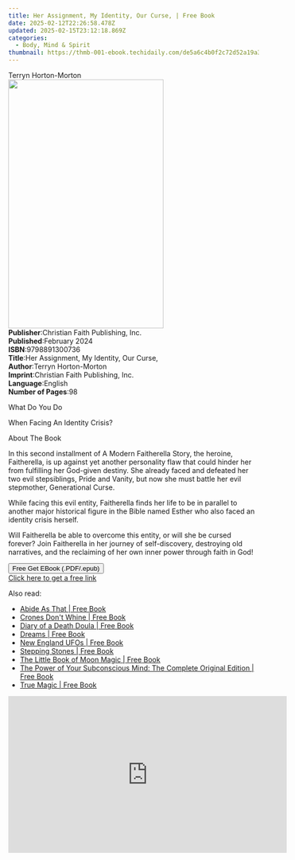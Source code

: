 ```yaml
---
title: Her Assignment, My Identity, Our Curse, | Free Book
date: 2025-02-12T22:26:58.478Z
updated: 2025-02-15T23:12:18.869Z
categories:
  - Body, Mind & Spirit
thumbnail: https://thmb-001-ebook.techidaily.com/de5a6c4b0f2c72d52a19a3f5f9e84057d0ab889d127c1335758af39abce8a23e.jpg
---
```

<main id="book-container">
  <div class="flex flex-col">
    <div class="book-brief flex-1 py-6 px-4 sm:p-6 md:py-10 md:px-8">
      <!-- brief-->
      <div class="book-brief-main">Terryn Horton-Morton</div>
    </div>
    <div
      class="book-meta-info flex-1 grid gap-4 col-start-1 col-end-3 row-start-1 sm:mb-6 sm:grid-cols-4 lg:gap-6 lg:col-start-2 lg:row-end-6 lg:row-span-6 lg:mb-0"
    >
      <div
        class="book-meta-info-left place-content-center mt-4 p-4 text-sm leading-6 col-start-2 col-span-2 dark:text-slate-400"
      >
        <img
          class="w-full h-500 object-cover rounded-lg sm:h-255 sm:col-span-2 lg:col-span-full"
          src="https://img-001-ebook.techidaily.com/ab42c091c6a848e9121724843de5367638dd8df97ae8b293570e579bd399e9c2.jpg"
          alt=""
          width="312"
          height="500"
        />
      </div>
      <div
        class="book-meta-info-right mt-2 col-start-1 row-start-2 col-span-3 self-center"
      >
        <!-- meta data  -->
        <div class="flex flex-col px-4 md:px-8">
          <div class="flex-1">
            <strong>Publisher</strong>:<span class="px-2"
              >Christian Faith Publishing, Inc.</span
            >
          </div>
          <div class="flex-1">
            <strong>Published</strong>:<span class="px-2">February 2024</span>
          </div>
          <div class="flex-1">
            <strong>ISBN</strong>:<span class="px-2">9798891300736</span>
          </div>
          <div class="flex-1">
            <strong>Title</strong>:<span class="px-2"
              >Her Assignment, My Identity, Our Curse,</span
            >
          </div>
          <div class="flex-1">
            <strong>Author</strong>:<span class="px-2"
              >Terryn Horton-Morton</span
            >
          </div>
          <div class="flex-1">
            <strong>Imprint</strong>:<span class="px-2"
              >Christian Faith Publishing, Inc.</span
            >
          </div>
          <div class="flex-1">
            <strong>Language</strong>:<span class="px-2">English</span>
          </div>
          <div class="flex-1">
            <strong>Number of Pages</strong>:<span class="px-2">98</span>
          </div>
        </div>
      </div>
    </div>
    <div class="book-description flex-1 py-6 px-4 sm:p-6 md:py-10 md:px-8">
      <div class="book-description-main">
        <div accordion-content="" id="description">
          <p>What Do You Do</p>
          <p></p>
          <p>When Facing An Identity Crisis?</p>
          <p></p>
          <p></p>
          <p></p>
          <p>About The Book</p>
          <p></p>
          <p></p>
          <p></p>
          <p>
            In this second installment of A Modern Faitherella Story, the
            heroine, Faitherella, is up against yet another personality flaw
            that could hinder her from fulfilling her God-given destiny. She
            already faced and defeated her two evil stepsiblings, Pride and
            Vanity, but now she must battle her evil stepmother, Generational
            Curse.
          </p>
          <p></p>
          <p>
            While facing this evil entity, Faitherella finds her life to be in
            parallel to another major historical figure in the Bible named
            Esther who also faced an identity crisis herself.
          </p>
          <p></p>
          <p>
            Will Faitherella be able to overcome this entity, or will she be
            cursed forever? Join Faitherella in her journey of self-discovery,
            destroying old narratives, and the reclaiming of her own inner power
            through faith in God!
          </p>
        </div>
        <div class="accordion-fader"></div>
      </div>
    </div>
    <div class="book-excerpts flex-1 py-6 px-4 sm:p-6 md:py-10 md:px-8"></div>
    <div
      class="book-about-author flex-1 py-6 px-4 sm:p-6 md:py-10 md:px-8"
    ></div>
    <div class="book-free-get flex-1 py-6 px-4 sm:p-6 md:py-10 md:px-8">
      <button
        id="btn-free-get"
        class="bg-blue-500 hover:bg-blue-700 text-white font-bold py-2 px-4 rounded"
      >
        Free Get EBook (.PDF/.epub)
      </button>
      <div id="countdown-display" class="px-2 text-lg mt-2"></div>
      <a
        id="free-link"
        class="hidden bg-blue-500 hover:bg-blue-700 text-white font-bold py-2 px-4 rounded"
        href="https://www.ebooks.com/en-us/book/211246135/her-assignment-my-identity-our-curse/terryn-horton-morton/"
        target="_blank"
        >Click here to get a free link</a
      >
    </div>
    <script>
      let countdownTime = 0;
      let countdownInterval = null;
      document
        .getElementById('btn-free-get')
        .addEventListener('click', startCountdown);
      function startCountdown() {
        countdownTime = new Date().getTime() + 60000 * 3;
        countdownInterval = setInterval(updateCountdown, 1000);
        document.getElementById('btn-free-get').disabled = true;
        document
          .getElementById('btn-free-get')
          .classList.add('bg-gray-500', 'cursor-not-allowed');
      }
      function updateCountdown() {
        let currentTime = new Date().getTime();
        let timeLeft = countdownTime - currentTime;
        let secondsLeft = Math.floor(timeLeft / 1000);
        document.getElementById('countdown-display').innerHTML =
          `Remaining time: ${secondsLeft} seconds.`;
        if (secondsLeft <= 0) {
          clearInterval(countdownInterval);
          document.getElementById('btn-free-get').classList.add('hidden');
          document.getElementById('free-link').classList.remove('hidden');
          document.getElementById('countdown-display').innerHTML = '';
        }
      }
    </script>
  </div>
</main>

<ins class="adsbygoogle"
      style="display:block"
      data-ad-client="ca-pub-7571918770474297"
      data-ad-slot="8358498916"
      data-ad-format="auto"
      data-full-width-responsive="true"></ins>
    

<span class="atpl-alsoreadstyle">Also read:</span>
<div><ul>
<li><a href="https://novels-ebooks.techidaily.com/209801183-9781789042351-abide-as-that/"><u>Abide As That | Free Book</u></a></li>
<li><a href="https://novels-ebooks.techidaily.com/209800544-9781609250126-crones-dont-whine/"><u>Crones Don't Whine | Free Book</u></a></li>
<li><a href="https://novels-ebooks.techidaily.com/209801184-9781789041859-diary-of-a-death-doula/"><u>Diary of a Death Doula | Free Book</u></a></li>
<li><a href="https://novels-ebooks.techidaily.com/209804322-9781465498861-dreams/"><u>Dreams | Free Book</u></a></li>
<li><a href="https://novels-ebooks.techidaily.com/209804484-9781608936700-new-england-ufos/"><u>New England UFOs | Free Book</u></a></li>
<li><a href="https://novels-ebooks.techidaily.com/209800563-9781609251161-stepping-stones/"><u>Stepping Stones | Free Book</u></a></li>
<li><a href="https://novels-ebooks.techidaily.com/209803952-9780349425634-the-little-book-of-moon-magic/"><u>The Little Book of Moon Magic | Free Book</u></a></li>
<li><a href="https://novels-ebooks.techidaily.com/209801041-9781250236647-the-power-of-your-subconscious-mind-the-complete-original-edition/"><u>The Power of Your Subconscious Mind: The Complete Original Edition | Free Book</u></a></li>
<li><a href="https://novels-ebooks.techidaily.com/209801182-9781789042443-true-magic/"><u>True Magic | Free Book</u></a></li>
</ul></div>

<!-- affiliate ads begin -->
<iframe width="560" height="315" src="https://www.youtube.com/embed/djPqRkskaBo?si=O6FEI-KVW0HwN417" title="YouTube video player" frameborder="0" allow="accelerometer; autoplay; clipboard-write; encrypted-media; gyroscope; picture-in-picture; web-share" referrerpolicy="strict-origin-when-cross-origin" allowfullscreen></iframe>
<!-- affiliate ads end -->

